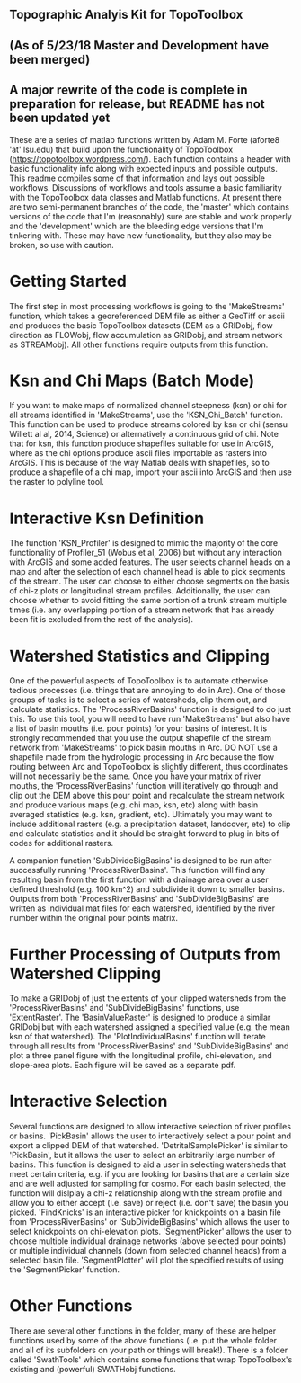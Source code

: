 ## Topographic Analyis Kit for TopoToolbox ##
## (As of 5/23/18 Master and Development have been merged) ##
## A major rewrite of the code is complete in preparation for release, but README has not been updated yet ##

These are a series of matlab functions written by Adam M. Forte (aforte8 'at' lsu.edu) that build upon the functionality of TopoToolbox (https://topotoolbox.wordpress.com/). Each function contains a header with basic functionality info along with expected inputs and possible outputs. This readme compiles some of that information and lays out possible workflows. Discussions of workflows and tools assume a basic familiarity with the TopoToolbox data classes and Matlab functions. At present there are two semi-permanent branches of the code, the 'master' which contains versions of the code that I'm (reasonably) sure are stable and work properly and the 'development' which are the bleeding edge versions that I'm tinkering with. These may have new functionality, but they also may be broken, so use with caution. 

# Getting Started
The first step in most processing workflows is going to the 'MakeStreams' function, which takes a georeferenced DEM file as either a GeoTiff or ascii and produces the basic TopoToolbox datasets (DEM as a GRIDobj, flow direction as FLOWobj, flow accumulation as GRIDobj, and stream network as STREAMobj). All other functions require outputs from this function.


# Ksn and Chi Maps (Batch Mode)
If you want to make maps of normalized channel steepness (ksn) or chi for all streams identified in 'MakeStreams', use the 'KSN_Chi_Batch' function. This function can be used to produce streams colored by ksn or chi (sensu Willett al al, 2014, Science) or alternatively a continuous grid of chi. Note that for ksn, this function produce shapefiles suitable for use in ArcGIS, where as the chi options produce ascii files importable as rasters into ArcGIS. This is because of the way Matlab deals with shapefiles, so to produce a shapefile of a chi map, import your ascii into ArcGIS and then use the raster to polyline tool.

# Interactive Ksn Definition
The function 'KSN_Profiler' is designed to mimic the majority of the core functionality of Profiler_51 (Wobus et al, 2006) but without any interaction with ArcGIS and some added features. The user selects channel heads on a map and after the selection of each channel head is able to pick segments of the stream. The user can choose to either choose segments on the basis of chi-z plots or longitudinal stream profiles. Additionally, the user can choose whether to avoid fitting the same portion of a trunk stream multiple times (i.e. any overlapping portion of a stream network that has already been fit is excluded from the rest of the analysis).

# Watershed Statistics and Clipping
One of the powerful aspects of TopoToolbox is to automate otherwise tedious processes (i.e. things that are annoying to do in Arc). One of those groups of tasks is to select a series of watersheds, clip them out, and calculate statistics. The 'ProcessRiverBasins' function is designed to do just this. To use this tool, you will need to have run 'MakeStreams' but also have a list of basin mouths (i.e. pour points) for your basins of interest. It is strongly recommended that you use the output shapefile of the stream network from 'MakeStreams' to pick basin mouths in Arc. DO NOT use a shapefile made from the hydrologic processing in Arc because the flow routing between Arc and TopoToolbox is slightly different, thus coordinates will not necessarily be the same. Once you have your matrix of river mouths, the 'ProcessRiverBasins' function will iteratively go through and clip out the DEM above this pour point and recalculate the stream network and produce various maps (e.g. chi map, ksn, etc) along with basin averaged statistics (e.g. ksn, gradient, etc). Ultimately you may want to include additional rasters (e.g. a precipitation dataset, landcover, etc) to clip and calculate statistics and it should be straight forward to plug in bits of codes for additional rasters. 

A companion function 'SubDivideBigBasins' is designed to be run after successfully running 'ProcessRiverBasins'. This function will find any resulting basin from the first function with a drainage area over a user defined threshold  (e.g. 100 km^2) and subdivide it down to smaller basins. Outputs from both 'ProcessRiverBasins' and 'SubDivideBigBasins' are written as individual mat files for each watershed, identified by the river number within the original pour points matrix.

# Further Processing of Outputs from Watershed Clipping
To make a GRIDobj of just the extents of your clipped watersheds from the 'ProcessRiverBasins' and 'SubDivideBigBasins' functions, use 'ExtentRaster'. The 'BasinValueRaster' is designed to produce a similar GRIDobj but with each watershed assigned a specified value (e.g. the mean ksn of that watershed). The 'PlotIndividualBasins' function will iterate through all results from 'ProcessRiverBasins' and 'SubDivideBigBasins' and plot a three panel figure with the longitudinal profile, chi-elevation, and slope-area plots. Each figure will be saved as a separate pdf.

# Interactive Selection 
Several functions are designed to allow interactive selection of river profiles or basins. 'PickBasin' allows the user to interactively select a pour point and export a clipped DEM of that watershed. 'DetritalSamplePicker' is similar to 'PickBasin', but it allows the user to select an arbitrarily large number of basins. This function is designed to aid a user in selecting watersheds that meet certain criteria, e.g. if you are looking for basins that are a certain size and are well adjusted for sampling for cosmo. For each basin selected, the function will dislplay a chi-z relationship along with the stream profile and allow you to either accept (i.e. save) or reject (i.e. don't save) the basin you picked. 'FindKnicks' is an interactive picker for knickpoints on a basin file from 'ProcessRiverBasins' or 'SubDivideBigBasins' which allows the user to select knickpoints on chi-elevation plots. 'SegmentPicker' allows the user to choose multiple individual drainage networks (above selected pour points) or multiple individual channels (down from selected channel heads) from a selected basin file. 'SegmentPlotter' will plot the specified results of using the 'SegmentPicker' function.

# Other Functions
There are several other functions in the folder, many of these are helper functions used by some of the above functions (i.e. put the whole folder and all of its subfolders on your path or things will break!). There is a folder called 'SwathTools' which contains some functions that wrap TopoToolbox's existing and (powerful) SWATHobj functions.
